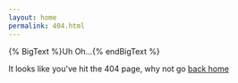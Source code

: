 ```yaml
---
layout: home
permalink: 404.html
---
```


{% BigText %}Uh Oh...{% endBigText %}

It looks like you've hit the 404 page, why not go [back home](/)

